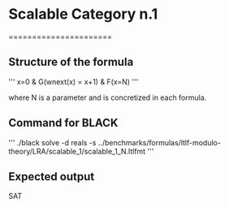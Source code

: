 # Scalable Category n.1
======================

## Structure of the formula

'''
x=0 & G(wnext(x) = x+1) & F(x=N)
'''

where N is a parameter and is concretized in each formula.

## Command for BLACK

'''
./black solve -d reals -s ../benchmarks/formulas/ltlf-modulo-theory/LRA/scalable_1/scalable_1_N.ltlfmt
'''

## Expected output

SAT

